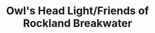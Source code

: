 ---
layout: repo
title: "Owl's Head Light/Friends of Rockland Breakwater"
id: 3251
permalink: repos/3251/
---